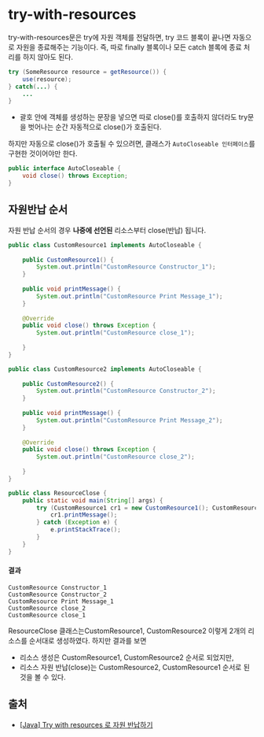 # try-with-resources

try-with-resources문은 try에 자원 객체를 전달하면, try 코드 블록이 끝나면 자동으로 자원을 종료해주는 기능이다.
즉, 따로 finally 블록이나 모든 catch 블록에 종료 처리를 하지 않아도 된다.

```java
try (SomeResource resource = getResource()) {
    use(resource);
} catch(...) {
    ...
}
```
* 괄호 안에 객체를 생성하는 문장을 넣으면 따로 close()를 호출하지 않더라도 try문을 벗어나는 순간 자동적으로 close()가 호출된다.

하지만 자동으로 close()가 호출될 수 있으려면, 클래스가 ```AutoCloseable 인터페이스```를 구현한 것이어야만 한다.
```java
public interface AutoCloseable {
    void close() throws Exception;
}
```

## 자원반납 순서

자원 반납 순서의 경우 **나중에 선언된** 리소스부터 close(반납) 됩니다.

```java
public class CustomResource1 implements AutoCloseable {
 
    public CustomResource1() {
        System.out.println("CustomResource Constructor_1");
    }
 
    public void printMessage() {
        System.out.println("CustomResource Print Message_1");
    }
 
    @Override
    public void close() throws Exception {
        System.out.println("CustomResource close_1");
 
    }
}

public class CustomResource2 implements AutoCloseable {
 
    public CustomResource2() {
        System.out.println("CustomResource Constructor_2");
    }
 
    public void printMessage() {
        System.out.println("CustomResource Print Message_2");
    }
 
    @Override
    public void close() throws Exception {
        System.out.println("CustomResource close_2");
 
    }
}

public class ResourceClose {
    public static void main(String[] args) {
        try (CustomResource1 cr1 = new CustomResource1(); CustomResource2 cr2 = new CustomResource2()) {
            cr1.printMessage();
        } catch (Exception e) {
            e.printStackTrace();
        }
    }
}
```
#### 결과
```
CustomResource Constructor_1
CustomResource Constructor_2
CustomResource Print Message_1
CustomResource close_2
CustomResource close_1
```

ResourceClose 클래스는CustomResource1, CustomResource2 이렇게 2개의 리소스를 순서대로 생성하였다. 하지만 결과를 보면
* 리소스 생성은 CustomResource1, CustomResource2 순서로 되었지만,
* 리소스 자원 반납(close)는 CustomResource2, CustomResource1 순서로 된 것을 볼 수 있다.

## 출처
* [[Java] Try with resources 로 자원 반납하기](https://hianna.tistory.com/546)
